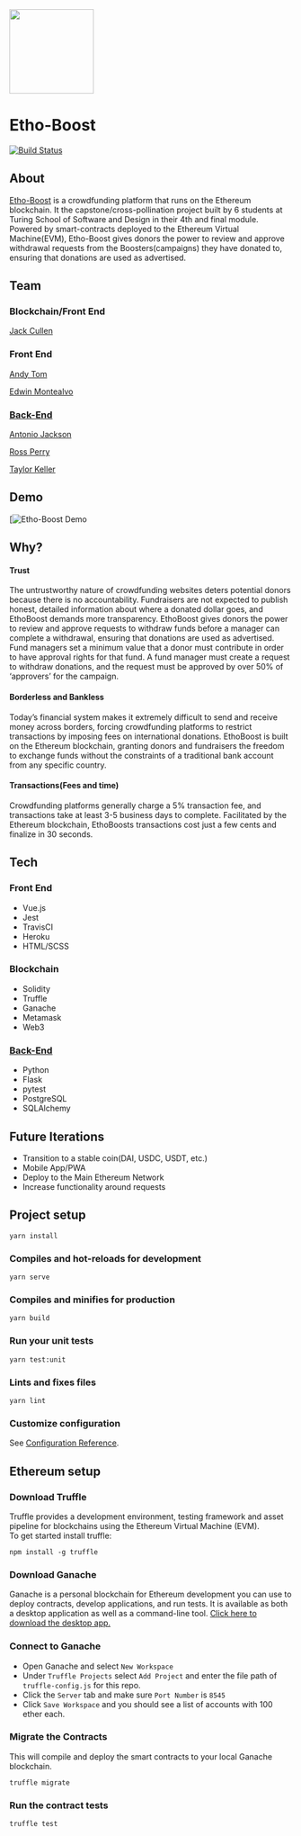 <img src="https://i.imgur.com/UaAbv70.png" width="150" height="150" />

# Etho-Boost
[![Build Status](https://travis-ci.org/Eth-Crowdfund/eth-crowdfund-fe.svg?branch=main)](https://travis-ci.org/Eth-Crowdfund/eth-crowdfund-fe) 

## About  
[Etho-Boost](https://etho-boost-crowdfund.herokuapp.com/) is a crowdfunding platform that runs on the Ethereum blockchain. It the capstone/cross-pollination project built by 6 students at Turing School of Software and Design in their 4th and final module. Powered by smart-contracts deployed to the Ethereum Virtual Machine(EVM), Etho-Boost gives donors the power to review and approve withdrawal requests from the Boosters(campaigns) they have donated to, ensuring that donations are used as advertised.

## Team

### Blockchain/Front End

[Jack Cullen](https://github.com/jpc20)

### Front End

[Andy Tom](https://github.com/attom2)

[Edwin Montealvo](https://github.com/edmdc89)

### [Back-End](https://github.com/Eth-Crowdfund/eth_crowdfund_be) 

[Antonio Jackson](https://github.com/AntonioJacksonII)

[Ross Perry](https://github.com/perryr16)

[Taylor Keller](https://github.com/takeller)

## Demo

[![](https://www.youtube.com/embed/Fkq_CC_XmZI "Etho-Boost Demo")

## Why? 

#### Trust  
 The untrustworthy nature of crowdfunding websites deters potential donors because there is no accountability. Fundraisers are not expected to publish honest, detailed information about where a donated dollar goes, and EthoBoost demands more transparency. 
EthoBoost gives donors the power to review and approve requests to withdraw funds before a manager can complete a withdrawal, ensuring that donations are used as advertised. Fund managers set a minimum value that a donor must contribute in order to have approval rights for that fund. A fund manager must create a request to withdraw donations, and the request must be approved by over 50% of ‘approvers’ for the campaign.

#### Borderless and Bankless  
 Today’s financial system makes it extremely difficult to send and receive money across borders, forcing crowdfunding platforms to restrict transactions by imposing fees on international donations. EthoBoost is built on the Ethereum blockchain, granting donors and fundraisers the freedom to exchange funds without the constraints of a traditional bank account from any specific country. 
 
 #### Transactions(Fees and time) 
 Crowdfunding platforms generally charge a 5% transaction fee, and transactions take at least 3-5 business days to complete. Facilitated by the Ethereum blockchain, EthoBoosts transactions cost just a few cents and finalize in 30 seconds.


## Tech

### Front End
  - Vue.js
  - Jest
  - TravisCI
  - Heroku 
  - HTML/SCSS
### Blockchain
  - Solidity
  - Truffle
  - Ganache
  - Metamask
  - Web3
### [Back-End](https://github.com/Eth-Crowdfund/eth_crowdfund_be) 
  - Python 
  - Flask
  - pytest
  - PostgreSQL
  - SQLAlchemy

## Future Iterations
  * Transition to a stable coin(DAI, USDC, USDT, etc.)
  * Mobile App/PWA
  * Deploy to the Main Ethereum Network
  * Increase functionality around requests

## Project setup
```
yarn install
```

### Compiles and hot-reloads for development
```
yarn serve
```

### Compiles and minifies for production
```
yarn build
```

### Run your unit tests
```
yarn test:unit
```

### Lints and fixes files
```
yarn lint
```

### Customize configuration
See [Configuration Reference](https://cli.vuejs.org/config/).

## Ethereum setup

### Download Truffle  
Truffle provides a development environment, testing framework and asset pipeline for blockchains using the Ethereum Virtual Machine (EVM).  
To get started install truffle:
```
npm install -g truffle
```

### Download Ganache
Ganache is a personal blockchain for Ethereum development you can use to deploy contracts, develop applications, and run tests. It is available as both a desktop application as well as a command-line tool.
[Click here to download the desktop app.](https://www.trufflesuite.com/ganache)

### Connect to Ganache
- Open Ganache and select `New Workspace`  
- Under `Truffle Projects` select `Add Project` and enter the file path of `truffle-config.js` for this repo.
- Click the `Server` tab and make sure `Port Number` is `8545`
- Click `Save Workspace` and you should see a list of accounts with 100 ether each.

### Migrate the Contracts  
This will compile and deploy the smart contracts to your local Ganache blockchain.  
```
truffle migrate
```

### Run the contract tests
```
truffle test
```
